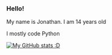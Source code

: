 ### Hello!
My name is Jonathan. I am 14 years old

I mostly code Python

[![My GitHub stats :D](https://github-readme-stats.vercel.app/api?username=Un1X-UNDERSCORE)](https://github.com/Un1X-UNDERSCORE)

